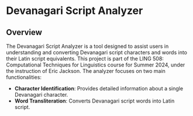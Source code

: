 # Devanagari Script Analyzer

## Overview

The Devanagari Script Analyzer is a tool designed to assist users in understanding and converting Devanagari script characters and words into their Latin script equivalents. This project is part of the LING 508: Computational Techniques for Linguistics course for Summer 2024, under the instruction of Eric Jackson. The analyzer focuses on two main functionalities:
- **Character Identification**: Provides detailed information about a single Devanagari character.
- **Word Transliteration**: Converts Devanagari script words into Latin script.
